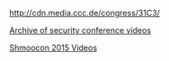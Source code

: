 http://cdn.media.ccc.de/congress/31C3/



[Archive of security conference videos](http://wipkip.nikhef.nl/events/)


[Shmoocon 2015 Videos](https://archive.org/details/shmoocon-2015-videos-playlist)




















